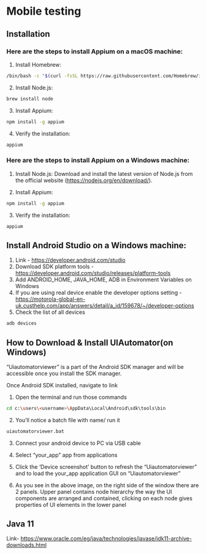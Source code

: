 # Mobile testing

## Installation 

### Here are the steps to install Appium on a macOS machine:

1. Install Homebrew:

```bash
/bin/bash -c "$(curl -fsSL https://raw.githubusercontent.com/Homebrew/install/master/install.sh)"
```

2. Install Node.js:

```bash
brew install node
```

3. Install Appium:

```bash
npm install -g appium
```

4. Verify the installation:
```bash
appium
```

### Here are the steps to install Appium on a Windows machine:

1. Install Node.js:
Download and install the latest version of Node.js from the official website (https://nodejs.org/en/download/). 

2. Install Appium: 

```bash
npm install -g appium
```

3. Verify the installation:

```bash
appium
```

## Install Android Studio on a Windows machine:
1. Link - https://developer.android.com/studio 
2. Download SDK platform tools -  https://developer.android.com/studio/releases/platform-tools
3. Add ANDROID_HOME, JAVA_HOME, ADB in Environment Variables on Windows 
4. If you are using real device enable the developer options setting - https://motorola-global-en-uk.custhelp.com/app/answers/detail/a_id/159678/~/developer-options 
5. Check the list of all devices

```bash
adb devices
```

## How to Download & Install UIAutomator(on Windows)
“Uiautomatorviewer” is a part of the Android SDK manager and will be accessible once you install the SDK manager.

Once Android SDK installed, navigate to link

1. Open the terminal and run those commands
```bash
cd c:\users\<username>\AppData\Local\Android\sdk\tools\bin
```

2. You’ll notice a batch file with name/ run it 

```bash
uiautomatorviewer.bat
```
3. Connect your android device to PC via USB cable

4. Select “your_app” app from applications

5. Click the ‘Device screenshot’ button to refresh the “Uiautomatorviewer” and 
to load the your_app application GUI on “Uiautomatorviewer”

6. As you see in the above image, on the right side of the window there are 2 panels.
Upper panel contains node hierarchy the way the UI components are arranged and contained,
clicking on each node gives properties of UI elements in the lower panel

## Java 11
Link- https://www.oracle.com/eg/java/technologies/javase/jdk11-archive-downloads.html

 